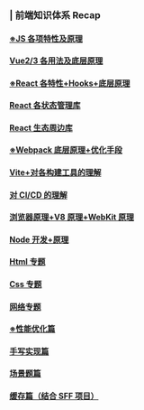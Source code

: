### | 前端知识体系 Recap

#### [※JS 各项特性及原理](https://github.com/Fzgt/Blog/issues/)

#### [Vue2/3 各用法及底层原理](https://github.com/Fzgt/Blog/issues/)

#### [※React 各特性+Hooks+底层原理](https://github.com/Fzgt/Blog/issues/)

#### [React 各状态管理库](https://github.com/Fzgt/Blog/issues/)

#### [React 生态周边库](https://github.com/Fzgt/Blog/issues/)

#### [※Webpack 底层原理+优化手段](https://github.com/Fzgt/Blog/issues/)

#### [Vite+对各构建工具的理解](https://github.com/Fzgt/Blog/issues/)

#### [对 CI/CD 的理解](https://github.com/Fzgt/Blog/issues/)

#### [浏览器原理+V8 原理+WebKit 原理](https://github.com/Fzgt/Blog/issues/)

#### [Node 开发+原理](https://github.com/Fzgt/Blog/issues/)

#### [Html 专题](https://github.com/Fzgt/Blog/issues/)

#### [Css 专题](https://github.com/Fzgt/Blog/issues/)

#### [网络专题](https://github.com/Fzgt/Blog/issues/)

#### [※性能优化篇](https://github.com/Fzgt/Blog/issues/)

#### [手写实现篇](https://github.com/Fzgt/Blog/issues/)

#### [场景题篇](https://github.com/Fzgt/Blog/issues/)

#### [缓存篇（结合 SFF 项目）](https://github.com/Fzgt/Blog/issues/)
